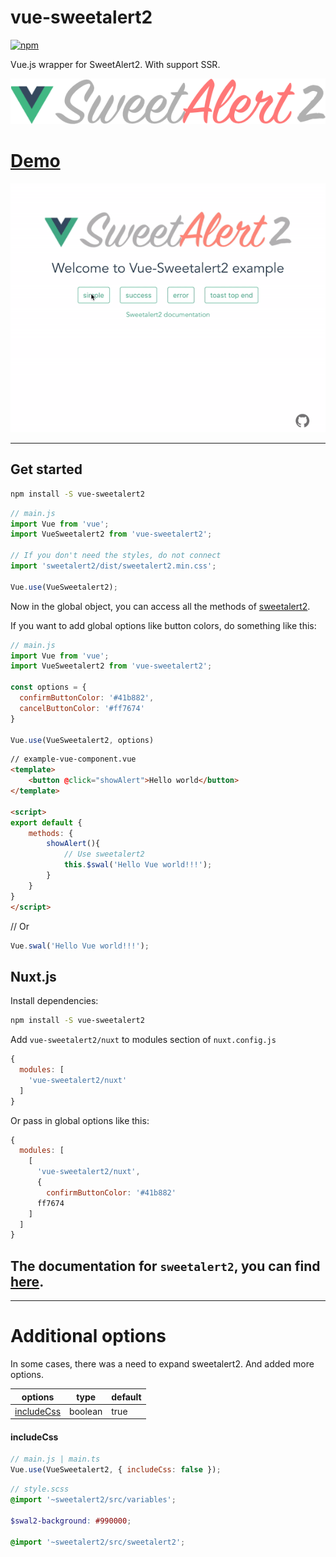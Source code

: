 # vue-sweetalert2

[![npm](https://img.shields.io/npm/v/vue-sweetalert2.svg)](https://www.npmjs.com/package/vue-sweetalert2)

Vue.js wrapper for SweetAlert2. With support SSR.

![VueSweetalert2](assets/logo.png)

# [Demo](https://avil13.github.io/vue-sweetalert2/)

![vue-sweetalert2 demo](assets/vue-sweetalert2.gif)

---

## Get started


```bash
npm install -S vue-sweetalert2
```


```js
// main.js
import Vue from 'vue';
import VueSweetalert2 from 'vue-sweetalert2';

// If you don't need the styles, do not connect
import 'sweetalert2/dist/sweetalert2.min.css';

Vue.use(VueSweetalert2);
```

Now in the global object, you can access all the methods of [sweetalert2](https://github.com/limonte/sweetalert2).

If you want to add global options like button colors, do something like this:
```js
// main.js
import Vue from 'vue';
import VueSweetalert2 from 'vue-sweetalert2';

const options = {
  confirmButtonColor: '#41b882',
  cancelButtonColor: '#ff7674'
}

Vue.use(VueSweetalert2, options)
```


```html
// example-vue-component.vue
<template>
    <button @click="showAlert">Hello world</button>
</template>

<script>
export default {
    methods: {
        showAlert(){
            // Use sweetalert2
            this.$swal('Hello Vue world!!!');
        }
    }
}
</script>
```

// Or
```js
Vue.swal('Hello Vue world!!!');
```

## Nuxt.js

Install dependencies:

```bash
npm install -S vue-sweetalert2
```

Add `vue-sweetalert2/nuxt` to modules section of `nuxt.config.js`

```js
{
  modules: [
    'vue-sweetalert2/nuxt'
  ]
}
```

Or pass in global options like this:

```js
{
  modules: [
    [
      'vue-sweetalert2/nuxt',
      {
        confirmButtonColor: '#41b882'
      ff7674
    ]
  ]
}
```


## The documentation for `sweetalert2`, you can find [here](https://sweetalert2.github.io/).

---

# Additional options

In some cases, there was a need to expand sweetalert2. And added more options.

| options | type | default |
|--- |--- |--- |
| [includeCss](#includecss) | boolean | true |

#### includeCss

```js
// main.js | main.ts
Vue.use(VueSweetalert2, { includeCss: false });
```

```scss
// style.scss
@import '~sweetalert2/src/variables';

$swal2-background: #990000;

@import '~sweetalert2/src/sweetalert2';
```

